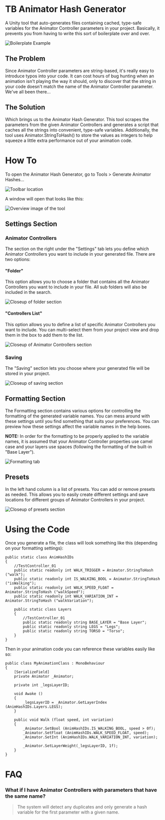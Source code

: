 # TB Animator Hash Generator
A Unity tool that auto-generates files containing cached, type-safe variables for the Animator Controller parameters in your project. Basically, it prevents you from having to write this sort of boilerplate over and over.

![Boilerplate Example](/Images/AHG_Boilerplate_Example_01.png?raw=true)

## The Problem
Since Animator Controller parameters are string-based, it's really easy to introduce typos into your code. It can cost hours of bug hunting when an animation isn't playing the way it should, only to discover that the string in your code doesn't match the name of the Animator Controller parameter. We've all been there...

## The Solution
Which brings us to the Animator Hash Generator. This tool scrapes the parameters from the given Animator Controllers and generates a script that caches all the strings into convenient, type-safe variables. Additionally, the tool uses Animator.StringToHash() to store the values as integers to help squeeze a little extra performance out of your animation code.

# How To
To open the Animator Hash Generator, go to Tools > Generate Animator Hashes...

![Toolbar location](/Images/AHG_Instructions_01.png?raw=true)

A window will open that looks like this:

![Overview image of the tool](/Images/AHG_Instructions_02.png?raw=true)

## Settings Section

### Animator Controllers
The section on the right under the "Settings" tab lets you define which Animator Controllers you want to include in your generated file. There are two options:
#### "Folder"
This option allows you to choose a folder that contains all the Animator Controllers you want to include in your file. All sub folders will also be included in the search.

![Closeup of folder section](/Images/AHG_Instructions_AnimatorControllers_Folder_01.png?raw=true)
	
#### "Controllers List"
This option allows you to define a list of specific Animator Controllers you want to include. You can multi-select them from your project view and drop them in the box to add them to the list.
	
![Closeup of Animator Controllers section](/Images/AHG_Instructions_AnimatorControllers_List_01.png?raw=true)

### Saving
The "Saving" section lets you choose where your generated file will be stored in your project.

![Closeup of saving section](/Images/AHG_Instructions_Saving_01.png?raw=true)

## Formatting Section
The Formatting section contains various options for controlling the formatting of the generated variable names. You can mess around with these settings until you find something that suits your preferences. You can preview how these settings affect the variable names in the help boxes.

**NOTE:** In order for the formatting to be properly applied to the variable names, it is assumed that your Animator Controller properties use camel case and your layers use spaces (following the formatting of the built-in "Base Layer").

![Formatting tab](/Images/AHG_Instructions_Formatting_01.png?raw=true)

## Presets
In the left hand column is a list of presets. You can add or remove presets as needed. This allows you to easily create different settings and save locations for different groups of Animator Controllers in your project.

![Closeup of presets section](/Images/AHG_Instructions_Presets_01.png?raw=true)

# Using the Code
Once you generate a file, the class will look something like this (depending on your formatting settings):
~~~~
public static class AnimHashIDs
{
	//TestController_01
	public static readonly int WALK_TRIGGER = Animator.StringToHash ("walk");
	public static readonly int IS_WALKING_BOOL = Animator.StringToHash ("isWalking");
	public static readonly int WALK_SPEED_FLOAT = Animator.StringToHash ("walkSpeed");
	public static readonly int WALK_VARIATION_INT = Animator.StringToHash ("walkVariation");
	
	public static class Layers
	{
		//TestController_01
		public static readonly string BASE_LAYER = "Base Layer";
		public static readonly string LEGS = "Legs";
		public static readonly string TORSO = "Torso";
	}
}
~~~~

Then in your animation code you can reference these variables easily like so:
~~~~
public class MyAnimationClass : MonoBehaviour
{
	[SerializeField]
	private Animator _Animator;
	
	private int _legsLayerID;
	
	void Awake ()
	{
		_legsLayerID = _Animator.GetLayerIndex (AnimHashIDs.Layers.LEGS);
	}
	
	public void Walk (float speed, int variation)
	{
		_Animator.SetBool (AnimHashIDs.IS_WALKING_BOOL, speed > 0f);
		_Animator.SetFloat (AnimHashIDs.WALK_SPEED_FLOAT, speed);
		_Animator.SetInt (AnimHashIDs.WALK_VARIATION_INT, variation);
		
		_Animator.SetLayerWeight(_legsLayerID, 1f);
	}
}
~~~~

# FAQ
### What if I have Animator Controllers with parameters that have the same name?
> The system will detect any duplicates and only generate a hash variable for the first parameter with a given name.
